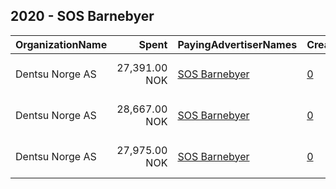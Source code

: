 ## 2020 - SOS Barnebyer 
|OrganizationName|Spent|PayingAdvertiserNames|CreativeUrls|Impressions|Genders|AgeBrackets|CountryCodes|BillingAddresses|CandidateBallotInformation|
|:---|---:|:---|:---|---:|:---|:---|:---|:---|:---|
|Dentsu Norge AS|27,391.00 NOK|[SOS Barnebyer](2020/SOS_Barnebyer.md)|[0](https://www.snap.com/political-ads/asset/fc027101d30c0fee4ddf17e0b334f45c3bd27cfd76ffc13a920a5fab7caf426c?mediaType=mp4)|1,549,083||30+|norway|"Kristian Augusts gate 23, OSLO,0164 ,NO"||
|Dentsu Norge AS|28,667.00 NOK|[SOS Barnebyer](2020/SOS_Barnebyer.md)|[0](https://www.snap.com/political-ads/asset/e049d5b623267365210ee2676511fb6cf9b1c0412abb30cc067bd1888d659e05?mediaType=mp4)|1,623,462||30+|norway|"Kristian Augusts gate 23, OSLO,0164 ,NO"||
|Dentsu Norge AS|27,975.00 NOK|[SOS Barnebyer](2020/SOS_Barnebyer.md)|[0](https://www.snap.com/political-ads/asset/45e5e811965c9291617c7650a0512de9f43b19e9b4c66a62a9b7693cdb1ce0d5?mediaType=mp4)|1,583,996||30+|norway|"Kristian Augusts gate 23, OSLO,0164 ,NO"||
